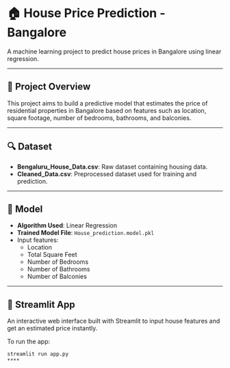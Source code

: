 # 🏠 House Price Prediction - Bangalore

A machine learning project to predict house prices in Bangalore using linear regression.

---

## 📌 Project Overview

This project aims to build a predictive model that estimates the price of residential properties in Bangalore based on features such as location, square footage, number of bedrooms, bathrooms, and balconies.

---

## 🔍 Dataset

- **Bengaluru_House_Data.csv**: Raw dataset containing housing data.
- **Cleaned_Data.csv**: Preprocessed dataset used for training and prediction.

---

## 🧠 Model

- **Algorithm Used**: Linear Regression
- **Trained Model File**: `House_prediction.model.pkl`  
- Input features:
  - Location
  - Total Square Feet
  - Number of Bedrooms
  - Number of Bathrooms
  - Number of Balconies

---

## 🚀 Streamlit App

An interactive web interface built with Streamlit to input house features and get an estimated price instantly.

To run the app:

```bash
streamlit run app.py
****
